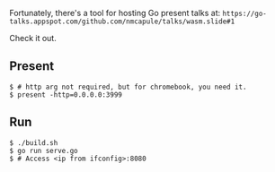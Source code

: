 Fortunately, there's a tool for hosting Go present talks at:
`https://go-talks.appspot.com/github.com/nmcapule/talks/wasm.slide#1`

Check it out.

## Present

```
$ # http arg not required, but for chromebook, you need it.
$ present -http=0.0.0.0:3999
```

## Run

```
$ ./build.sh
$ go run serve.go
$ # Access <ip from ifconfig>:8080
```
